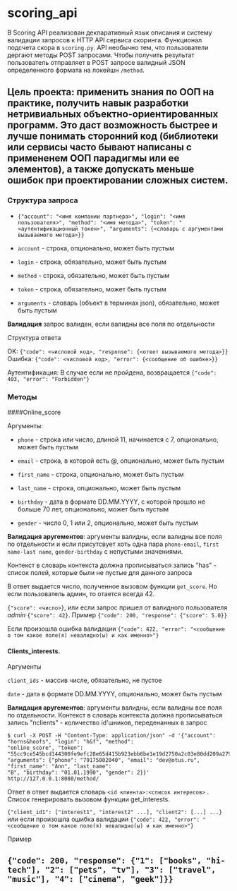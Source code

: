 # scoring_api

В Scoring API реализован декларативный язык описания и систему валидации запросов к HTTP API сервиса скоринга. 
Функционал подсчета скора в `scoring.py`. API необычно тем, что пользователи дергают методы
POST запросами. Чтобы получить результат пользователь отправляет в POST запросе валидный JSON определенного формата
на локейшн `/method`.


**Цель проекта**: применить знания по ООП на практике, получить навык разработки нетривиальных объектно-ориентированных
программ. Это даст возможность быстрее и лучше понимать сторонний код (библиотеки или сервисы часто бывают написаны
с примененем ООП парадигмы или ее элементов), а также допускать меньше ошибок при проектировании сложных систем.
---

### Структура запроса

* `{"account": "<имя компании партнера>", "login": "<имя пользователя>", "method": "<имя метода>", "token": "
<аутентификационный токен>", "arguments": {<словарь с аргументами вызываемого метода>}}`

* `account` - строка, опционально, может быть пустым

* `login` - строка, обязательно, может быть пустым

* `method` - строка, обязательно, может быть пустым

* `token` - строка, обязательно, может быть пустым

* `arguments` - словарь (объект в терминах json), обязательно, может быть пустым

__Валидация__
запрос валиден, если валидны все поля по отдельности

Структура ответа

OK:
`{"code": <числовой код>, "response": {<ответ вызываемого метода>}}`
Ошибка:
`{"code": <числовой код>, "error": {<сообщение об ошибке>}}`

Аутентификация:
В случае если не пройдена, возвращается `{"code": 403, "error": "Forbidden"}`


### Методы


####Online_score

Аргументы:

* `phone` - строка или число, длиной 11, начинается с 7, опционально, может быть пустым

* `email` - строка, в которой есть @, опционально, может быть пустым

* `first_name` - строка, опционально, может быть пустым

* `last_name` - строка, опционально, может быть пустым

* `birthday` - дата в формате DD.MM.YYYY, с которой прошло не больше 70 лет, опционально, может быть пустым

* `gender` - число 0, 1 или 2, опционально, может быть пустым

__Валидация аругементов__: аргументы валидны, если валидны все поля по отдельности и если присутсвует хоть одна пара
`phone-email`, `first name-last name`, `gender-birthday` с непустыми значениями.

Контекст в словарь контекста должна прописываться запись "has" - список полей, которые были не пустые для данного
запроса

В ответ выдается число, полученное вызовом функции `get_score`. Но если пользователь админ, то отается всегда 42.

`{"score": <число>}`,
или если запрос пришел от валидного пользователя _admin_
`{"score": 42}`. Пример `{"code": 200, "response": {"score": 5.0}}`

Если произошла ошибка валидации
`{"code": 422, "error": "<сообщение о том какое поле(я) невалидно(ы) и как именно>"}`


#### Сlients_interests.
Аргументы

`client_ids` - массив числе, обязательно, не пустое

`date` - дата в формате DD.MM.YYYY, опционально, может быть пустым

__Валидация аругементов__: аргументы валидны, если валидны все поля по отдельности.
Контекст в словарь контекста должна прописываться запись "nclients" - количество id'шников, переденанных в запрос

```
$ curl -X POST -H "Content-Type: application/json" -d '{"account": "horns&hoofs", "login": "h&f", "method":
"online_score", "token":
"55cc9ce545bcd144300fe9efc28e65d415b923ebb6be1e19d2750a2c03e80dd209a27954dca045e5bb12418e7d89b6d718a9e35af34e14e1d5bcd
"arguments": {"phone": "79175002040", "email": "dev@otus.ru", "first_name": "Ann", "last_name":
"B", "birthday": "01.01.1990", "gender": 2}}' http://127.0.0.1:8080/method/ 
```

Ответ в ответ выдается словарь `<id клиента>:<список интересов>` . Список генерировать вызовом функции get_interests.

`{"client_id1": ["interest1", "interest2" ...], "client2": [...] ...}`
или если произошла ошибка валидации
`{"code": 422, "error": "<сообщение о том какое поле(я) невалидно(ы) и как именно>"}`

Пример

`{"code": 200, "response": {"1": ["books", "hi-tech"], "2": ["pets", "tv"], "3": ["travel", "music"], "4":
["cinema", "geek"]}}`
---

